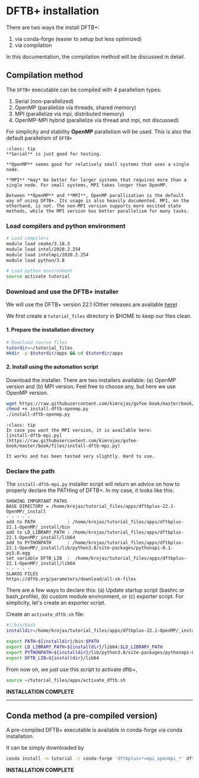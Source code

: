 # DFTB+ installation

There are two ways the install DFTB+:

1. via conda-forge (easier to setup but less optimized)
2. via compilation

In this documentation, the compilation method will be discussed in detail. 

## Compilation method

The `DFTB+` executable can be compiled with 4 parallelism types:

1. Serial (non-parallelized)
2. OpenMP (parallelize via threads, shared memory)
3. MPI (parallelize via mpi, distributed memory)
4. OpenMP-MPI hybrid (parallelize via thread and mpi, not discussed)

For simplicity and stability **OpenMP** parallelism will be used. This is also the default parallelism of `DFTB+`

```{admonition} What to use: Serial, OpenMP or MPI
:class: tip
**Serial** is just good for testing. 

**OpenMP** seems good for relatively small systems that uses a single node.

**MPI** *may* be better for larger systems that requires more than a single node. For small systems, MPI takes longer than OpenMP. 

Between **OpenMP** and **MPI**, OpenMP parallization is the default way of using DFTB+. Its usage is also heavily documented. MPI, on the otherhand, is not. The non-MPI version supports more excited state methods, while the MPI version has better parallelism for many tasks.
```

### Load compilers and python environment

```bash
# Load compilers
module load cmake/3.18.3
module load intel/2020.2.254
module load intelmpi/2020.2.254
module load python/3.8

# Load python environment
source activate tutorial
```

### Download and use the DFTB+ installer
We will use the DFTB+ version 22.1 (Other releases are available [here](https://github.com/dftbplus/dftbplus/releases/))

We first create a `tutorial_files` directory in $HOME to keep our files clean.

#### 1. Prepare the installation directory

```bash
# Download source files
tutordir=~/tutorial_files
mkdir -p $tutordir/apps && cd $tutordir/apps
```

#### 2. Install using the automation script

Download the installer. There are two installers available: (a) OpenMP version and (b) MPI version. Feel free to choose any, but here we use OpenMP version.

```bash
wget https://raw.githubusercontent.com/kimrojas/gofee-book/master/book/files/install-dftb-openmp.py
chmod +x install-dftb-openmp.py
./install-dftb-openmp.py
```

```{admonition} Want the MPI version?
:class: tip
In case you want the MPI version, it is available here: 
[install-dftb-mpi.py](https://raw.githubusercontent.com/kimrojas/gofee-book/master/book/files/install-dftb-mpi.py)

It works and has been tested very slightly. Hard to use.
```

### Declare the path

The `install-dftb-mpi.py` installer script will return an advice on how to properly declare the PATHing of DFTB+.
In my case, it looks like this:

```
SHOWING IMPORTANT PATHS
BASE DIRECTORY = /home/krojas/tutorial_files/apps/dftbplus-22.1-OpenMP/_install
- - - - -
add to PATH            : /home/krojas/tutorial_files/apps/dftbplus-22.1-OpenMP/_install/bin
add to LD_LIBRARY_PATH : /home/krojas/tutorial_files/apps/dftbplus-22.1-OpenMP/_install/lib64
add to PYTHONPATH      : /home/krojas/tutorial_files/apps/dftbplus-22.1-OpenMP/_install/lib/python3.8/site-packages/pythonapi-0.1-py3.8.egg
set variable DFTB_LIB  :  /home/krojas/tutorial_files/apps/dftbplus-22.1-OpenMP/_install/lib64
- - - - -
SLAKOS FILES
https://dftb.org/parameters/download/all-sk-files
```

There are a few ways to declare this: (a) Update startup script (bashrc or bash_profile), (b) custom module environment, or (c) exporter script. For simplicity, let's create an exporter script.

Create an `activate_dftb.sh` file:

```bash
#!/bin/bash
installdir=/home/krojas/tutorial_files/apps/dftbplus-22.1-OpenMP/_install

export PATH=${installdir}/bin:$PATH
export LD_LIBRARY_PATH=${installdir}/lib64:$LD_LIBRARY_PATH
export PYTHONPATH=${installdir}/lib/python3.8/site-packages/pythonapi-0.1-py3.8.egg:$PYTHONPATH
export DFTB_LIB=${installdir}/lib64
```

From now on, we just use this script to activate dftb+,

```bash
source ~/tutorial_files/apps/activate_dftb.sh
```


**INSTALLATION COMPLETE**

<hr>

## Conda method (a pre-compiled version)

A pre-compiled DFTB+ executable is available in conda-forge via conda installation. 

It can be simply downloaded by

```bash
conda install -n tutorial -c conda-forge 'dftbplus=*=mpi_openmpi_*' dftbplus-tools dftbplus-python
```

**INSTALLATION COMPLETE**
